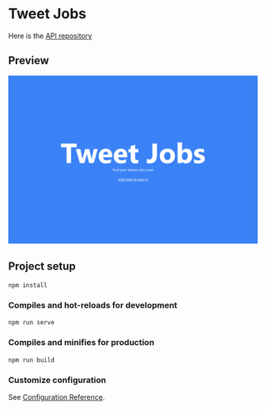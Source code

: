 # Tweet Jobs

Here is the [API repository](https://github.com/veeloo/tweet-jobs-api)

## Preview

![Tweet Jobs App](./preview/app.png)

## Project setup

```
npm install
```

### Compiles and hot-reloads for development

```
npm run serve
```

### Compiles and minifies for production

```
npm run build
```

### Customize configuration

See [Configuration Reference](https://cli.vuejs.org/config/).
